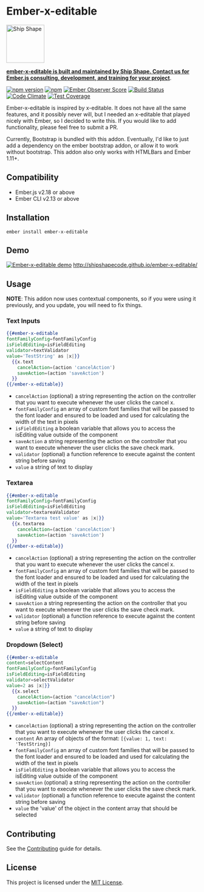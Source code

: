 # Ember-x-editable

<a href="https://shipshape.io/"><img src="http://i.imgur.com/KVqNjgO.png" alt="Ship Shape" width="100" height="100"/></a>

**[ember-x-editable is built and maintained by Ship Shape. Contact us for Ember.js consulting, development, and training for your project](https://shipshape.io/ember-consulting/)**.

[![npm version](https://badge.fury.io/js/ember-x-editable.svg)](https://badge.fury.io/js/ember-x-editable)
[![npm](https://img.shields.io/npm/dm/ember-x-editable.svg)]()
[![Ember Observer Score](http://emberobserver.com/badges/ember-x-editable.svg)](http://emberobserver.com/addons/ember-x-editable)
[![Build Status](https://travis-ci.org/shipshapecode/ember-x-editable.svg?branch=master)](https://travis-ci.org/shipshapecode/ember-x-editable)
[![Code Climate](https://codeclimate.com/github/shipshapecode/ember-x-editable/badges/gpa.svg)](https://codeclimate.com/github/shipshapecode/ember-x-editable)
[![Test Coverage](https://codeclimate.com/github/shipshapecode/ember-x-editable/badges/coverage.svg)](https://codeclimate.com/github/shipshapecode/ember-x-editable/coverage)

Ember-x-editable is inspired by x-editable. It does not have all the same features, and it possibly never will, but I needed an x-editable that played nicely with Ember, so I decided to write this. 
If you would like to add functionality, please feel free to submit a PR.

Currently, Bootstrap is bundled with this addon. Eventually, I'd like to just add a dependency on the ember bootstrap addon, or allow it to work without bootstrap. This addon also only works with HTMLBars and Ember 1.11+.

Compatibility
------------------------------------------------------------------------------

* Ember.js v2.18 or above
* Ember CLI v2.13 or above


Installation
------------------------------------------------------------------------------

```
ember install ember-x-editable
```

## Demo
[![Ember-x-editable demo](http://i.imgur.com/6vVQp6s.png)](http://shipshapecode.github.io/ember-x-editable/)
http://shipshapecode.github.io/ember-x-editable/

Usage
------------------------------------------------------------------------------

**NOTE**: This addon now uses contextual components, so if you were using it previously, and you update, you will need to fix things.

### Text Inputs
```hbs
{{#ember-x-editable
fontFamilyConfig=fontFamilyConfig
isFieldEditing=isFieldEditing
validator=textValidator
value='TestString' as |x|}}
  {{x.text
    cancelAction=(action 'cancelAction')
    saveAction=(action 'saveAction')
  }}
{{/ember-x-editable}}
```
- ```cancelAction``` (optional) a string representing the action on the controller that you want to execute whenever the user clicks the cancel x.
- ```fontFamilyConfig``` an array of custom font families that will be passed to the font loader and ensured to be loaded and used for calculating the width of the text in pixels
- ```isFieldEditing``` a boolean variable that allows you to access the isEditing value outside of the component
- ```saveAction``` a string representing the action on the controller that you want to execute whenever the user clicks the save check mark.
- ```validator``` (optional) a function reference to execute against the content string before saving
- ```value``` a string of text to display 

### Textarea
```hbs
{{#ember-x-editable
fontFamilyConfig=fontFamilyConfig
isFieldEditing=isFieldEditing
validator=textareaValidator
value='Textarea test value' as |x|}}
  {{x.textarea
    cancelAction=(action 'cancelAction')
    saveAction=(action 'saveAction')
  }}
{{/ember-x-editable}}
```
- ```cancelAction``` (optional) a string representing the action on the controller that you want to execute whenever the user clicks the cancel x.
- ```fontFamilyConfig``` an array of custom font families that will be passed to the font loader and ensured to be loaded and used for calculating the width of the text in pixels
- ```isFieldEditing``` a boolean variable that allows you to access the isEditing value outside of the component
- ```saveAction``` a string representing the action on the controller that you want to execute whenever the user clicks the save check mark.
- ```validator``` (optional) a function reference to execute against the content string before saving
- ```value``` a string of text to display 

### Dropdown (Select)
```hbs
{{#ember-x-editable
content=selectContent
fontFamilyConfig=fontFamilyConfig
isFieldEditing=isFieldEditing
validator=selectValidator
value=2 as |x|}}
  {{x.select
    cancelAction=(action "cancelAction")
    saveAction=(action "saveAction")
  }}
{{/ember-x-editable}}
```
- ```cancelAction``` (optional) a string representing the action on the controller that you want to execute whenever the user clicks the cancel x.
- ```content``` An array of objects of the format: ```[{value: 1, text: 'TestString}]``` 
- ```fontFamilyConfig``` an array of custom font families that will be passed to the font loader and ensured to be loaded and used for calculating the width of the text in pixels
- ```isFieldEditing``` a boolean variable that allows you to access the isEditing value outside of the component
- ```saveAction``` (optional) a string representing the action on the controller that you want to execute whenever the user clicks the save check mark.
- ```validator``` (optional) a function reference to execute against the content string before saving
- ```value``` the 'value' of the object in the content array that should be selected

Contributing
------------------------------------------------------------------------------

See the [Contributing](CONTRIBUTING.md) guide for details.


License
------------------------------------------------------------------------------

This project is licensed under the [MIT License](LICENSE.md).
